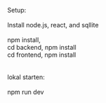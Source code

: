 Setup:<br />
<br />
Install node.js, react, and sqllite<br />
<br />
npm install,<br />
cd backend, npm install<br />
cd frontend, npm install<br />
<br />
<br />
lokal starten:<br />
<br />
npm run dev
